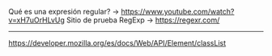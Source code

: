 Qué es una expresión regular? -> https://www.youtube.com/watch?v=xH7uOrHLvUg
Sitio de prueba RegExp -> https://regexr.com/

-----------------------------------------------------

https://developer.mozilla.org/es/docs/Web/API/Element/classList